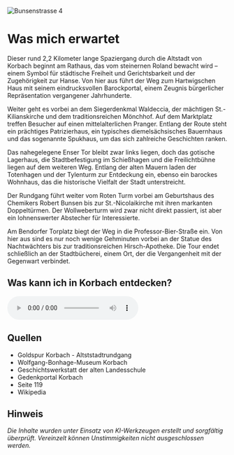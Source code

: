 ![Bunsenstrasse 4](./images/korbach/expect.jpg)

# Was mich erwartet

Dieser rund 2,2 Kilometer lange Spaziergang durch die Altstadt von Korbach beginnt am Rathaus, das vom steinernen Roland bewacht wird – einem Symbol für städtische Freiheit und Gerichtsbarkeit und der Zugehörigkeit zur Hanse. Von hier aus führt der Weg zum Hartwigschen Haus mit seinem eindrucksvollen Barockportal, einem Zeugnis bürgerlicher Repräsentation vergangener Jahrhunderte.

Weiter geht es vorbei an dem Siegerdenkmal Waldeccia, der mächtigen St.-Kilianskirche und dem traditionsreichen Mönchhof. Auf dem Marktplatz treffen Besucher auf einen mittelalterlichen Pranger. Entlang der Route steht ein prächtiges Patrizierhaus, ein typisches diemelsächsisches Bauernhaus und das sogenannte Spukhaus, um das sich zahlreiche Geschichten ranken.

Das nahegelegene Enser Tor bleibt zwar links liegen, doch das gotische Lagerhaus, die Stadtbefestigung im Schießhagen und die Freilichtbühne liegen auf dem weiteren Weg. Entlang der alten Mauern laden der Totenhagen und der Tylenturm zur Entdeckung ein, ebenso ein barockes Wohnhaus, das die historische Vielfalt der Stadt unterstreicht.

Der Rundgang führt weiter vom Roten Turm vorbei am Geburtshaus des Chemikers Robert Bunsen bis zur St.-Nicolaikirche mit ihren markanten Doppeltürmen. Der Wollweberturm wird zwar nicht direkt passiert, ist aber ein lohnenswerter Abstecher für Interessierte.

Am Bendorfer Torplatz biegt der Weg in die Professor-Bier-Straße ein. Von hier aus sind es nur noch wenige Gehminuten vorbei an der Statue des Nachtwächters bis zur traditionsreichen Hirsch-Apotheke. Die Tour endet schließlich an der Stadtbücherei, einem Ort, der die Vergangenheit mit der Gegenwart verbindet.

## Was kann ich in Korbach entdecken?

<audio controls class="full-width-audio">
  <source src="locales/korbach/de/korbach.mp3" type="audio/mpeg">
  Dein Browser unterstützt kein Audioelement.
</audio>

## Quellen

- Goldspur Korbach - Altststadtrundgang
- Wolfgang-Bonhage-Museum Korbach
- Geschichtswerkstatt der alten Landesschule
- Gedenkportal Korbach
- Seite 119
- Wikipedia

## Hinweis

_Die Inhalte wurden unter Einsatz von KI-Werkzeugen erstellt und sorgfältig überprüft. Vereinzelt können Unstimmigkeiten nicht ausgeschlossen werden._